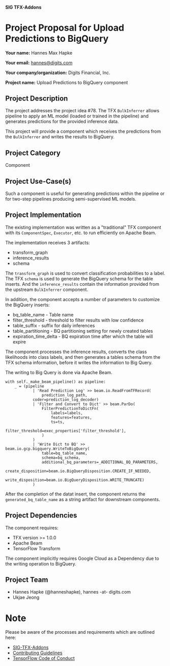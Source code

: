 #### SIG TFX-Addons
# Project Proposal for Upload Predictions to BigQuery

**Your name:** Hannes Max Hapke

**Your email:** hannes@digits.com

**Your company/organization:** Digits Financial, Inc.

**Project name:** Upload Predictions to BigQuery component

## Project Description

The project addresses the project idea #78. The TFX `BulkInferrer` allows pipeline to apply an ML model (loaded or trained in the pipeline) and generates predictions for the provided inference data.

This project will provide a component which receives the predictions from the `BulkInferrer` and writes the results to BigQuery.

## Project Category

Component

## Project Use-Case(s)

Such a component is useful for generating predictions within the pipeline or for two-step pipelines producing semi-supervised ML models.

## Project Implementation

The existing implementation was written as a "traditional" TFX component with its `ComponentSpec`, `Executor`, etc. to run efficiently on Apache Beam.

The implementation receives 3 artifacts:
* transform_graph
* inference_results
* schema

The `transform_graph` is used to convert classification probabilities to a label. The TFX `schema` is used to generate the BigQuery schema for the table inserts. And the `inference_results` contain the information provided from the upstream `BulkInferrer` component.

In addition, the component accepts a number of parameters to customize the BigQuery inserts:
* bq_table_name - Table name
* filter_threshold - threshold to filter results with low confidence
* table_suffix - suffix for daily inferences
* table_partitioning - BQ partitioning setting for newly created tables
* expiration_time_delta - BQ expiration time after which the table will expire

The component processes the inference results, converts the class likelihoods into class labels, and then generates a tables schema from the TFX schema information, before it writes the information to Big Query.

The writing to Big Query is done via Apache Beam.

```
with self._make_beam_pipeline() as pipeline:
    _ = (pipeline
            | 'Read Prediction Log' >> beam.io.ReadFromTFRecord(
                prediction_log_path,
            coder=prediction_log_decoder)
            | 'Filter and Convert to Dict' >> beam.ParDo(
                FilterPredictionToDictFn(
                    labels=labels,
                    features=features,
                    ts=ts,
                    filter_threshold=exec_properties['filter_threshold'],
                )
            )
            | 'Write Dict to BQ' >> beam.io.gcp.bigquery.WriteToBigQuery(
                table=bq_table_name,
                schema=bq_schema,
                additional_bq_parameters=_ADDITIONAL_BQ_PARAMETERS,
                create_disposition=beam.io.BigQueryDisposition.CREATE_IF_NEEDED,
                write_disposition=beam.io.BigQueryDisposition.WRITE_TRUNCATE)
            )
```

After the completion of the datat insert, the component returns the `generated_bq_table_name` as a string artifact for downstream components.

## Project Dependencies

The component requires:
* TFX version >= 1.0.0
* Apache Beam
* TensorFlow Transform

The component implicitly requires Google Cloud as a Dependency due to the writing operation to BigQuery.

## Project Team

* Hannes Hapke (@hanneshapke), hannes -at- digits.com
* Ukjae Jeong

# Note

Please be aware of the processes and requirements which are outlined here:

* [SIG-TFX-Addons](https://github.com/tensorflow/tfx-addons)
* [Contributing Guidelines](https://github.com/tensorflow/tfx-addons/blob/main/CONTRIBUTING.md)
* [TensorFlow Code of Conduct](https://github.com/tensorflow/tfx-addons/blob/main/CODE_OF_CONDUCT.md)
